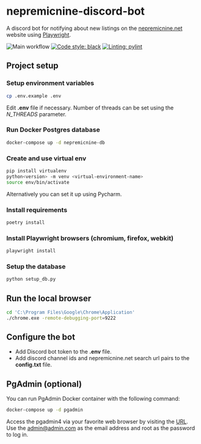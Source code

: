 # nepremicnine-discord-bot
A discord bot for notifying about new listings on the [nepremicnine.net](https://nepremicnine.net) website using [Playwright](https://playwright.dev/python/).

![Main workflow](https://github.com/mevljas/nepremicnine-discord-bot/actions/workflows/main.yml/badge.svg)
[![Code style: black](https://img.shields.io/badge/code%20style-black-000000.svg)](https://github.com/psf/black)
[![Linting: pylint](https://img.shields.io/badge/linting-pylint-yellowgreen)](https://github.com/pylint-dev/pylint)


## Project setup

### Setup environment variables

```bash
cp .env.example .env
```

Edit **.env** file if necessary. Number of threads can be set using the *N_THREADS* parameter.

### Run Docker Postgres database

```bash
docker-compose up -d nepremicnine-db
```

### Create and use virtual env

```bash
pip install virtualenv
python<version> -m venv <virtual-environment-name>
source env/bin/activate
```

Alternatively you can set it up using Pycharm.

### Install requirements

```bash
poetry install
```

### Install Playwright browsers (chromium, firefox, webkit)

```bash
playwright install
```

### Setup the database

```bash
python setup_db.py
```

## Run the local browser

```bash
cd 'C:\Program Files\Google\Chrome\Application'
./chrome.exe -remote-debugging-port=9222

```

## Configure the bot
- Add Discord bot token to the **.env** file.
- Add discord channel ids and nepremicnine.net search url pairs to the **config.txt** file.


## PgAdmin (optional)

You can run PgAdmin Docker container with the following command:

```bash
docker-compose up -d pgadmin
```

Access the pgadmin4 via your favorite web browser by visiting the [URL](http://localhost:5050/).
Use the admin@admin.com as the email address and root as the password to log in.

